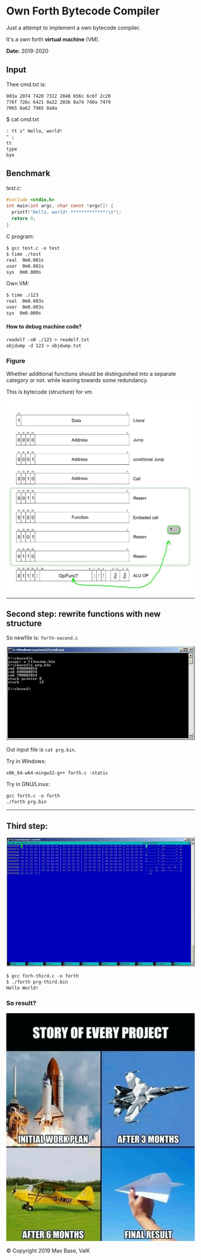 # Own Forth Bytecode Compiler

Just a attempt to implement a own bytecode compiler.

It's a own forth **virtual machine** (VM).

**Date:** 2019-2020

## Input

Thee cmd.txt is:

```
003a 2074 7420 7322 2048 656c 6c6f 2c20
776f 726c 6421 0a22 203b 0a74 740a 7479
7065 0a62 7965 0a0a
```

$ cat cmd.txt 

```
: tt s" Hello, world!
" ;
tt
type
bye
```

## Benchmark

_test.c_:
```c
#include <stdio.h>
int main(int argc, char const *argv[]) {
  printf("Hello, world! *************!\n");
  return 0;
}
```

C program:

```
$ gcc test.c -o test
$ time ./test
real  0m0.001s
user  0m0.001s
sys  0m0.000s
```

Own VM:

```
$ time ./123
real  0m0.003s
user  0m0.003s
sys  0m0.000s
```
#### How to debug machine code?

```
readelf -sW ./123 > readelf.txt
objdump -d 123 > objdump.txt
```

### Figure

Whether additional functions should be distinguished into a separate category or not.
while leaning towards some redundancy.

This is bytecode (structure) for vm.

![own forth virtual machine vm bytecode structure](figure.jpg)

---------------

## Second step: rewrite functions with new structure

So newfile is: `forth-second.c`

![rewrite own-forth vm with new structure](figure2.jpg)

Out input file is `cat prg.bin`.

Try in Windows:
```
x86_64-w64-mingw32-g++ forth.c -static
```

Try in GNU/Linux:
```
gcc forth.c -o forth                                            
./forth prg.bin     
```

-------

## Third step:

![third step of own forth vm interpreter](figure3.jpg)

```
$ gcc forh-third.c -o forth
$ ./forth prg-third.bin 
Hello World!
```

### So result?

![own forth virtual machine using pure c](image.jpg)

© Copyright 2019 Max Base, ValK
